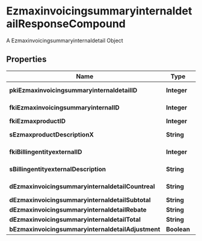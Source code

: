 

# EzmaxinvoicingsummaryinternaldetailResponseCompound

A Ezmaxinvoicingsummaryinternaldetail Object

## Properties

| Name | Type | Description | Notes |
|------------ | ------------- | ------------- | -------------|
|**pkiEzmaxinvoicingsummaryinternaldetailID** | **Integer** | The unique ID of the Ezmaxinvoicingsummaryinternaldetail |  [optional] |
|**fkiEzmaxinvoicingsummaryinternalID** | **Integer** | The unique ID of the Ezmaxinvoicingsummaryinternal |  [optional] |
|**fkiEzmaxproductID** | **Integer** | The unique ID of the Ezmaxproduct |  |
|**sEzmaxproductDescriptionX** | **String** | The description of the Ezmaxproduct in the language of the requester |  |
|**fkiBillingentityexternalID** | **Integer** | The unique ID of the Billingentityexternal |  |
|**sBillingentityexternalDescription** | **String** | The description of the Billingentityexternal |  |
|**dEzmaxinvoicingsummaryinternaldetailCountreal** | **String** | The count item invoiced for the product |  |
|**dEzmaxinvoicingsummaryinternaldetailSubtotal** | **String** | The subtotal invoiced for the product |  |
|**dEzmaxinvoicingsummaryinternaldetailRebate** | **String** | The rebate for the product |  |
|**dEzmaxinvoicingsummaryinternaldetailTotal** | **String** | The total invoiced for the product |  |
|**bEzmaxinvoicingsummaryinternaldetailAdjustment** | **Boolean** | Whether if it&#39;s an adjustment |  |



